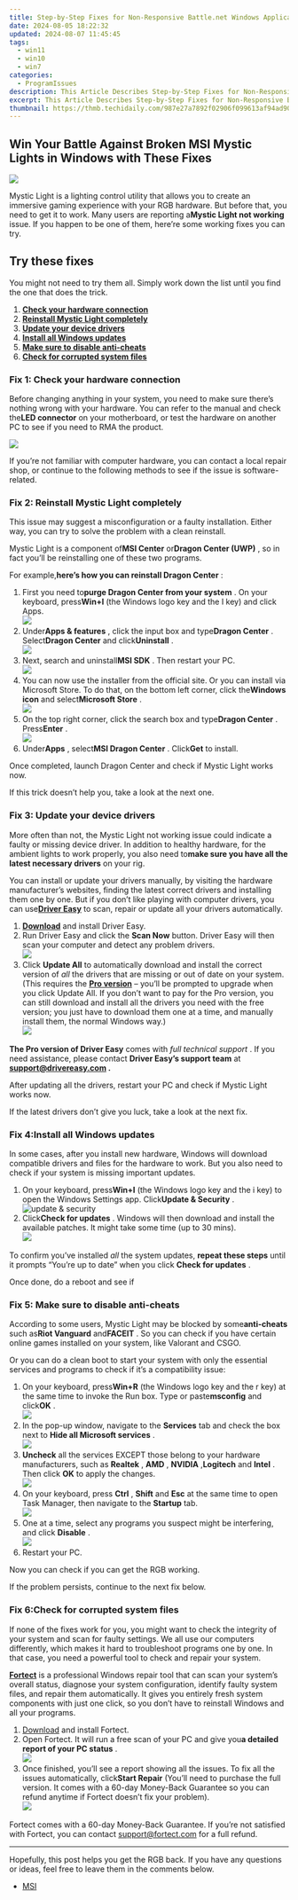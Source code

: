 ```yaml
---
title: Step-by-Step Fixes for Non-Responsive Battle.net Windows Applications
date: 2024-08-05 18:22:32
updated: 2024-08-07 11:45:45
tags:
  - win11
  - win10
  - win7
categories:
  - ProgramIssues
description: This Article Describes Step-by-Step Fixes for Non-Responsive Battle.net Windows Applications
excerpt: This Article Describes Step-by-Step Fixes for Non-Responsive Battle.net Windows Applications
thumbnail: https://thmb.techidaily.com/987e27a7892f02906f099613af94ad907edd8b77287d835797fe2caec0c18f95.jpg
---
```


## Win Your Battle Against Broken MSI Mystic Lights in Windows with These Fixes

![](https://images.drivereasy.com/wp-content/uploads/2022/07/mystic-light-featured.jpg)

 Mystic Light is a lighting control utility that allows you to create an immersive gaming experience with your RGB hardware. But before that, you need to get it to work. Many users are reporting a**Mystic Light not working** issue. If you happen to be one of them, here’re some working fixes you can try.

## Try these fixes

 You might not need to try them all. Simply work down the list until you find the one that does the trick.

1. [**Check your hardware connection**](https://tools.techidaily.com/drivereasy/download/)
2. [**Reinstall Mystic Light completely**](https://tools.techidaily.com/drivereasy/download/)
3. [**Update your device drivers**](https://tools.techidaily.com/drivereasy/download/)
4. [**Install all Windows updates**](https://tools.techidaily.com/drivereasy/download/)
5. [**Make sure to disable anti-cheats**](https://tools.techidaily.com/drivereasy/download/)
6. **[Check for corrupted system files](https://tools.techidaily.com/drivereasy/download/)**

### Fix 1: Check your hardware connection

 Before changing anything in your system, you need to make sure there’s nothing wrong with your hardware. You can refer to the manual and check the**LED connector** on your motherboard, or test the hardware on another PC to see if you need to RMA the product.

![](https://images.drivereasy.com/wp-content/uploads/2022/07/rgb-connector.jpg)

 If you’re not familiar with computer hardware, you can contact a local repair shop, or continue to the following methods to see if the issue is software-related.

### Fix 2: Reinstall Mystic Light completely

 This issue may suggest a misconfiguration or a faulty installation. Either way, you can try to solve the problem with a clean reinstall.

 Mystic Light is a component of**MSI Center** or**Dragon Center (UWP)** , so in fact you’ll be reinstalling one of these two programs.

 For example,**here’s how you can reinstall Dragon Center** :

1. First you need to**purge Dragon Center from your system** . On your keyboard, press**Win+I** (the Windows logo key and the I key) and click Apps.  
![](https://images.drivereasy.com/wp-content/uploads/2021/08/windows-settings-apps.jpg)
2. Under**Apps & features** , click the input box and type**Dragon Center** . Select**Dragon Center** and click**Uninstall** .  
![](https://images.drivereasy.com/wp-content/uploads/2021/09/remove-dc-1.jpg)
3. Next, search and uninstall**MSI SDK** . Then restart your PC.  
![](https://images.drivereasy.com/wp-content/uploads/2021/09/remove-dc-2.jpg)
4. You can now use the installer from the official site. Or you can install via Microsoft Store. To do that, on the bottom left corner, click the**Windows icon** and select**Microsoft Store** .  
![](https://images.drivereasy.com/wp-content/uploads/2021/09/remove-dc-3.jpg)
5. On the top right corner, click the search box and type**Dragon Center** . Press**Enter** .  
![](https://images.drivereasy.com/wp-content/uploads/2021/09/remove-dc-4.jpg)
6. Under**Apps** , select**MSI Dragon Center** . Click**Get** to install.

Once completed, launch Dragon Center and check if Mystic Light works now.

If this trick doesn’t help you, take a look at the next one.

### Fix 3: Update your device drivers

 More often than not, the Mystic Light not working issue could indicate a faulty or missing device driver. In addition to healthy hardware, for the ambient lights to work properly, you also need to**make sure you have all the latest necessary drivers** on your rig.

 You can install or update your drivers manually, by visiting the hardware manufacturer’s websites, finding the latest correct drivers and installing them one by one. But if you don’t like playing with computer drivers, you can use[**Driver Easy**](https://tools.techidaily.com/drivereasy/download/) to scan, repair or update all your drivers automatically.

1. [**Download**](https://tools.techidaily.com/drivereasy/download/) and install Driver Easy.
2. Run Driver Easy and click the **Scan Now** button. Driver Easy will then scan your computer and detect any problem drivers.  
![](https://images.drivereasy.com/wp-content/uploads/2021/09/scan-now.jpg)
3. Click **Update All** to automatically download and install the correct version of _all_ the drivers that are missing or out of date on your system.  
 (This requires the **[Pro version](https://tools.techidaily.com/drivereasy/download/)**  – you’ll be prompted to upgrade when you click Update All. If you don’t want to pay for the Pro version, you can still download and install all the drivers you need with the free version; you just have to download them one at a time, and manually install them, the normal Windows way.)  
![](https://images.drivereasy.com/wp-content/uploads/2021/10/de-update-all-realtek-audio.jpg)

**The Pro version of Driver Easy** comes with _full technical support_ . If you need assistance, please contact **Driver Easy’s support team** at **[support@drivereasy.com](https://tools.techidaily.com/drivereasy/download/) .**

 After updating all the drivers, restart your PC and check if Mystic Light works now.

 If the latest drivers don’t give you luck, take a look at the next fix.

### Fix 4:**Install all Windows updates**

 In some cases, after you install new hardware, Windows will download compatible drivers and files for the hardware to work. But you also need to check if your system is missing important updates.

1. On your keyboard, press**Win+I** (the Windows logo key and the i key) to open the Windows Settings app. Click**Update & Security** .  
![update & security](https://images.drivereasy.com/wp-content/uploads/2020/10/update-security-2.jpg)
2. Click**Check for updates** . Windows will then download and install the available patches. It might take some time (up to 30 mins).  
![](https://images.drivereasy.com/wp-content/uploads/2020/08/windows-security-update-click-check-for-update.jpg)

 To confirm you’ve installed _all_  the system updates, **repeat these steps** until it prompts “You’re up to date” when you click **Check for updates** .

Once done, do a reboot and see if

### Fix 5: Make sure to disable anti-cheats

 According to some users, Mystic Light may be blocked by some**anti-cheats** such as**Riot Vanguard** and**FACEIT** . So you can check if you have certain online games installed on your system, like Valorant and CSGO.

 Or you can do a clean boot to start your system with only the essential services and programs to check if it’s a compatibility issue:

1. On your keyboard, press**Win+R** (the Windows logo key and the r key) at the same time to invoke the Run box. Type or paste**msconfig** and click**OK** .  
![](https://images.drivereasy.com/wp-content/uploads/2020/11/msconfig-clean-boot-1.jpg)
2. In the pop-up window, navigate to the **Services**  tab and check the box next to **Hide all Microsoft services** .  
![](https://images.drivereasy.com/wp-content/uploads/2020/09/msconfig-hide-all-windows-services.jpg)
3. **Uncheck**  all the services EXCEPT those belong to your hardware manufacturers, such as **Realtek** , **AMD** , **NVIDIA** ,**Logitech** and **Intel** . Then click **OK**  to apply the changes.  
![](https://images.drivereasy.com/wp-content/uploads/2020/09/msconfig-disable-services-except-gpu-audio.jpg)
4. On your keyboard, press **Ctrl** , **Shift**  and **Esc**  at the same time to open Task Manager, then navigate to the **Startup**  tab.  
![](https://images.drivereasy.com/wp-content/uploads/2020/08/task-manager-startup.jpg)
5. One at a time, select any programs you suspect might be interfering, and click **Disable** .  
![](https://images.drivereasy.com/wp-content/uploads/2020/08/task-manager-startup-disable-startup-program.jpg)
6. Restart your PC.

Now you can check if you can get the RGB working.

If the problem persists, continue to the next fix below.

### Fix 6:**Check for corrupted system files**

 If none of the fixes work for you, you might want to check the integrity of your system and scan for faulty settings. We all use our computers differently, which makes it hard to troubleshoot programs one by one. In that case, you need a powerful tool to check and repair your system.

**[Fortect](https://tools.techidaily.com/drivereasy/download/)**  is a professional Windows repair tool that can scan your system’s overall status, diagnose your system configuration, identify faulty system files, and repair them automatically. It gives you entirely fresh system components with just one click, so you don’t have to reinstall Windows and all your programs.

1. [Download](https://tools.techidaily.com/drivereasy/download/) and install Fortect.
2. Open Fortect. It will run a free scan of your PC and give you**a detailed report of your PC status** .  
![](https://images.drivereasy.com/wp-content/uploads/2020/10/fortect-start-scan.jpg)
3. Once finished, you’ll see a report showing all the issues. To fix all the issues automatically, click**Start Repair** (You’ll need to purchase the full version. It comes with a 60-day Money-Back Guarantee so you can refund anytime if Fortect doesn’t fix your problem).  
![](https://images.drivereasy.com/wp-content/uploads/2020/10/fortect-start-repair.jpg)

 Fortect comes with a 60-day Money-Back Guarantee. If you’re not satisfied with Fortect, you can contact <support@fortect.com> for a full refund.

---

 Hopefully, this post helps you get the RGB back. If you have any questions or ideas, feel free to leave them in the comments below.

* [MSI](https://tools.techidaily.com/drivereasy/download/)

<ins class="adsbygoogle"
     style="display:block"
     data-ad-format="autorelaxed"
     data-ad-client="ca-pub-7571918770474297"
     data-ad-slot="1223367746"></ins>



<ins class="adsbygoogle"
     style="display:block"
     data-ad-client="ca-pub-7571918770474297"
     data-ad-slot="8358498916"
     data-ad-format="auto"
     data-full-width-responsive="true"></ins>
